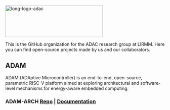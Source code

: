 ## 
<img width="308" height="101" alt="long-logo-adac" src="https://github.com/user-attachments/assets/cbb0517a-6e57-45db-8ec4-702778422a98" />

This is the GitHub organization for the ADAC research group at LIRMM. Here you can find open-source projects made by us and our collaborators.

## ADAM

ADAM (ADAptive Microcontroller) is an end-to-end, open-source, parametric RISC-V platform aimed at exploring architectural and software-level mechanisms for energy-aware embedded computing.

### ADAM-ARCH [Repo](https://github.com/adac-lirmm/adam-arch)  | [Documentation](https://github.com/adac-lirmm/adam-arch) 
